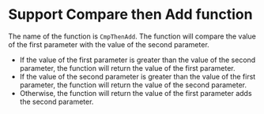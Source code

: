 # Support Compare then Add function

The name of the function is `CmpThenAdd`. The function will compare the value of the first parameter with the value of the second parameter. 

- If the value of the first parameter is greater than the value of the second parameter, the function will return the value of the first parameter. 
- If the value of the second parameter is greater than the value of the first parameter, the function will return the value of the second parameter. 
- Otherwise, the function will return the value of the first parameter adds the second parameter.
